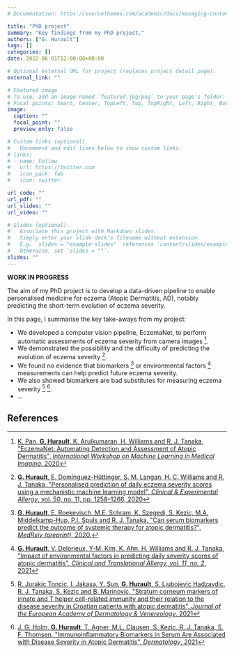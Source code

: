 ```yaml
---
# Documentation: https://sourcethemes.com/academic/docs/managing-content/

title: "PhD project"
summary: "Key findings from my PhD project."
authors: ["G. Hurault"]
tags: []
categories: []
date: 2022-06-01T12:00:00+00:00

# Optional external URL for project (replaces project detail page).
external_link: ""

# Featured image
# To use, add an image named `featured.jpg/png` to your page's folder.
# Focal points: Smart, Center, TopLeft, Top, TopRight, Left, Right, BottomLeft, Bottom, BottomRight.
image:
  caption: ""
  focal_point: ""
  preview_only: false

# Custom links (optional).
#   Uncomment and edit lines below to show custom links.
# links:
# - name: Follow
#   url: https://twitter.com
#   icon_pack: fab
#   icon: twitter

url_code: ""
url_pdf: ""
url_slides: ""
url_video: ""

# Slides (optional).
#   Associate this project with Markdown slides.
#   Simply enter your slide deck's filename without extension.
#   E.g. `slides = "example-slides"` references `content/slides/example-slides.md`.
#   Otherwise, set `slides = ""`.
slides: ""
---
```


**WORK IN PROGRESS**

The aim of my PhD project is to develop a data-driven pipeline to enable personalised medicine for eczema (Atopic Dermatitis, AD), notably predicting the short-term evolution of eczema severity.

In this page, I summarise the key take-aways from my project:

- We developed a computer vision pipeline, EczemaNet, to perform automatic assessments of eczema severity from camera images [^2020-eczemanet].
- We demonstrated the possibility and the difficulty of predicting the evolution of eczema severity [^2020-mechanistic-ml].
- We found no evidence that biomarkers [^2020-ssm-biomarkers] or environmental factors [^2020-pollution] measurements can help predict future eczema severity.
- We also showed biomarkers are bad substitutes for measuring eczema severity [^2021-croatian] [^2021-jesper].
- ...

<!---

- We demonstrated that eczema segmentation data are not reliable and could result in biases in algorithms assessing eczema severity from digital images [^irr-images].
- We developed a computational framework, EczemaPred, available as a R package, to develop models for predicting eczema severity[^eczemapred-poscorad].
- We showed the importance of the measurement instrument in predicting eczema severity, and that "objective" scores measuring physical signs of eczema[^eczemapred-poscorad] are easier to predict than "subjective" scores measuring symptoms as experienced by patients[^eczemapred-poem].
- We used Bayesian Decision Analysis to generate personalised treatment recommendations[^eczematreat].
- We demonstrated how we can improve the quality of high-frequency but low-quality severity self-assessments using low-frequency but high-quality clinical severity assessments[^eczematreat].

[^irr-images]: ...

[^eczemapred-poscorad]: ...

[^eczemapred-poem]: ...

[^eczematreat]: ...

--->

## References

[^2020-eczemanet]: [K. Pan,  **G. Hurault**, K. Arulkumaran, H. Williams and R. J. Tanaka,
"EczemaNet: Automating Detection and Assessment of Atopic Dermatitis",
*International Workshop on Machine Learning in Medical Imaging*, 2020](https://doi.org/10.1007/978-3-030-59861-7_23)

[^2020-mechanistic-ml]: [**G. Hurault**, E. Domínguez-Hüttinger, S. M. Langan, H. C. Williams and R. J. Tanaka,
"Personalised prediction of daily eczema severity scores using a mechanistic machine learning model",
*Clinical \& Experimental Allergy*, vol. 50, no. 11, pp. 1258–1266, 2020](https://doi.org/10.1111/cea.13717)

[^2020-ssm-biomarkers]: [**G. Hurault**, E. Roekevisch, M.E. Schram, K. Szegedi, S. Kezic, M.A. Middelkamp-Hup, P.I. Spuls and R. J. Tanaka,
"Can serum biomarkers predict the outcome of systemic therapy for atopic dermatitis?",
*MedRxiv (preprint)*, 2020.](https://doi.org/10.1101/2020.12.02.20242404)

[^2021-croatian]: [R. Jurakic Toncic, I. Jakasa, Y. Sun, **G. Hurault**, S. Ljubojevic Hadzavdic, R. J. Tanaka, S. Kezic and B. Marinovic,
"Stratum corneum markers of innate and T helper cell-related immunity and their relation to the disease severity in Croatian patients with atopic dermatitis",
*Journal of the European Academy of Dermatology \& Venereology*, 2021](https://doi.org/10.1111/jdv.17132)

[^2021-jesper]: [J. G. Holm, **G. Hurault**, T. Agner, M.L. Clausen, S. Kezic, R. J. Tanaka, S. F. Thomsen,
"Immunoinflammatory Biomarkers in Serum Are Associated with Disease Severity in Atopic Dermatitis",
*Dermatology*, 2021](https://doi.org/10.1159/000514503)

[^2020-pollution]: [**G. Hurault**, V. Delorieux, Y-M. Kim, K. Ahn, H. Williams and R. J. Tanaka,
"Impact of environmental factors in predicting daily severity scores of atopic dermatitis",
*Clinical and Translational Allergy, vol. 11, no. 2*, 2021](https://doi.org/10.1002/clt2.12019)

